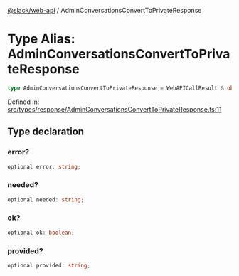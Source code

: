 [@slack/web-api](../index.md) / AdminConversationsConvertToPrivateResponse

# Type Alias: AdminConversationsConvertToPrivateResponse

```ts
type AdminConversationsConvertToPrivateResponse = WebAPICallResult & object;
```

Defined in: [src/types/response/AdminConversationsConvertToPrivateResponse.ts:11](https://github.com/slackapi/node-slack-sdk/blob/main/packages/web-api/src/types/response/AdminConversationsConvertToPrivateResponse.ts#L11)

## Type declaration

### error?

```ts
optional error: string;
```

### needed?

```ts
optional needed: string;
```

### ok?

```ts
optional ok: boolean;
```

### provided?

```ts
optional provided: string;
```
